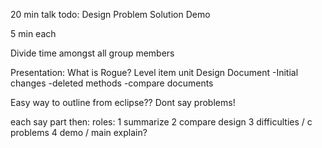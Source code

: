 20 min talk 
todo:
Design
Problem
Solution
Demo

5 min each

Divide time amongst all group members

Presentation:
What is Rogue?
Level
item
unit
Design Document
-Initial changes
-deleted methods
-compare documents

Easy way to outline from eclipse??
Dont say problems!

each say part
then:
roles:
1 summarize
2 compare design
3 difficulties / c problems
4 demo / main explain?